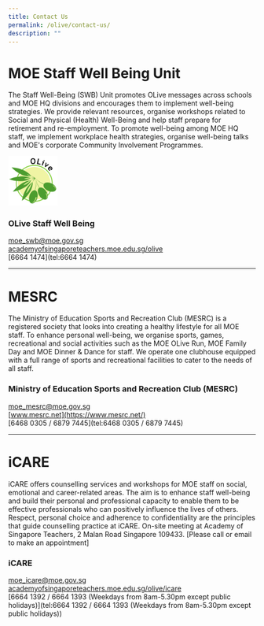 ```yaml
---
title: Contact Us
permalink: /olive/contact-us/
description: ""
---
```

MOE Staff Well Being Unit
=========================

The Staff Well-Being (SWB) Unit promotes OLive messages across schools and MOE HQ divisions and encourages them to implement well-being strategies. We provide relevant resources, organise workshops related to Social and Physical (Health) Well-Being and help staff prepare for retirement and re-employment. To promote well-being among MOE HQ staff, we implement workplace health strategies, organise well-being talks and MOE's corporate Community Involvement Programmes.

<img src="/images/moeolive_logo.png"  
style="width:20%">

### OLive Staff Well Being

[moe\_swb@moe.gov.sg](mailto:moe_swb@moe.gov.sg)<br>[academyofsingaporeteachers.moe.edu.sg/olive](https://academyofsingaporeteachers.moe.edu.sg/olive)<br>[6664 1474](tel:6664 1474)

----

MESRC
=====

The Ministry of Education Sports and Recreation Club (MESRC) is a registered society that looks into creating a healthy lifestyle for all MOE staff. To enhance personal well-being, we organise sports, games, recreational and social activities such as the MOE OLive Run, MOE Family Day and MOE Dinner & Dance for staff. We operate one clubhouse equipped with a full range of sports and recreational facilities to cater to the needs of all staff.

### Ministry of Education Sports and Recreation Club (MESRC)

[moe\_mesrc@moe.gov.sg](mailto:moe_mesrc@moe.gov.sg)<br>
[www.mesrc.net](https://www.mesrc.net/)<br>
[6468 0305 / 6879 7445](tel:6468 0305 / 6879 7445)

----

iCARE
=====

iCARE offers counselling services and workshops for MOE staff on social, emotional and career-related areas. The aim is to enhance staff well-being and build their personal and professional capacity to enable them to be effective professionals who can positively influence the lives of others. Respect, personal choice and adherence to confidentiality are the principles that guide counselling practice at iCARE. On-site meeting at Academy of Singapore Teachers, 2 Malan Road Singapore 109433. \[Please call or email to make an appointment\]

### iCARE

[moe\_icare@moe.gov.sg](mailto:moe_icare@moe.gov.sg)<br>[academyofsingaporeteachers.moe.edu.sg/olive/icare](https://academyofsingaporeteachers.moe.edu.sg/olive/icare)<br>
[6664 1392 / 6664 1393 (Weekdays from 8am-5.30pm except public holidays)](tel:6664 1392 / 6664 1393 (Weekdays from 8am-5.30pm except public holidays))